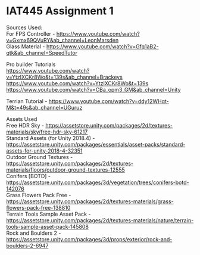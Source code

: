 # IAT445 Assignment 1

Sources Used:  
For FPS Controller - https://www.youtube.com/watch?v=Gxmx69QVuRY&ab_channel=LeonMarsden  
Glass Material - https://www.youtube.com/watch?v=Gfq1aB2-qtk&ab_channel=SpeedTutor  
  
Pro builder Tutorials  
https://www.youtube.com/watch?v=YtzIXCKr8Wo&t=139s&ab_channel=Brackeys  
https://www.youtube.com/watch?v=YtzIXCKr8Wo&t=139s  
https://www.youtube.com/watch?v=CBa_opm3_GM&ab_channel=Unity  
  
Terrian Tutorial - https://www.youtube.com/watch?v=ddy12WHqt-M&t=49s&ab_channel=UGuruz  

Assets Used  
Free HDR Sky - https://assetstore.unity.com/packages/2d/textures-materials/sky/free-hdr-sky-61217  
Standard Assets (for Unity 2018.4) - https://assetstore.unity.com/packages/essentials/asset-packs/standard-assets-for-unity-2018-4-32351  
Outdoor Ground Textures - https://assetstore.unity.com/packages/2d/textures-materials/floors/outdoor-ground-textures-12555  
Conifers [BOTD] - https://assetstore.unity.com/packages/3d/vegetation/trees/conifers-botd-142076  
Grass Flowers Pack Free - https://assetstore.unity.com/packages/2d/textures-materials/grass-flowers-pack-free-138810  
Terrain Tools Sample Asset Pack - https://assetstore.unity.com/packages/2d/textures-materials/nature/terrain-tools-sample-asset-pack-145808  
Rock and Boulders 2 - https://assetstore.unity.com/packages/3d/props/exterior/rock-and-boulders-2-6947  


